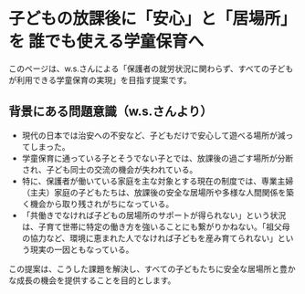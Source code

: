 # 子どもの放課後に「安心」と「居場所」を 誰でも使える学童保育へ

このページは、w.s.さんによる「保護者の就労状況に関わらず、すべての子どもが利用できる学童保育の実現」を目指す提案です。

## 背景にある問題意識（w.s.さんより）

*   現代の日本では治安への不安など、子どもだけで安心して遊べる場所が減ってしまった。
*   学童保育に通っている子とそうでない子とでは、放課後の過ごす場所が分断され、子ども同士の交流の機会が失われている。
*   特に、保護者が働いている家庭を主な対象とする現在の制度では、専業主婦（主夫）家庭の子どもたちは、放課後の安全な居場所や多様な人間関係を築く機会から取り残されがちになっている。
*   「共働きでなければ子どもの居場所のサポートが得られない」という状況は、子育て世帯に特定の働き方を強いることにも繋がりかねない。「祖父母の協力など、環境に恵まれた人でなければ子どもを産み育てられない」という現実の一因ともなっている。

この提案は、こうした課題を解決し、すべての子どもたちに安全な居場所と豊かな成長の機会を提供することを目的とします。
